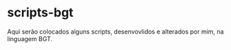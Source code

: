 # scripts-bgt
Aqui serão colocados alguns scripts, desenvovlidos e alterados por mim, na linguagem BGT.
